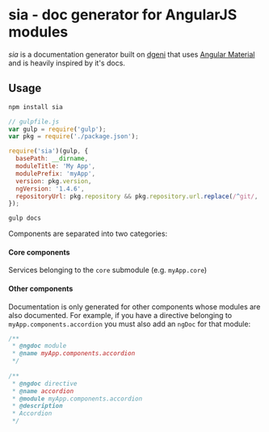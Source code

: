 # sia - doc generator for AngularJS modules

_sia_ is a documentation generator built on [dgeni] that uses [Angular Material] and is heavily inspired by it's docs.

## Usage

```sh
npm install sia
```

```js
// gulpfile.js
var gulp = require('gulp');
var pkg = require('./package.json');

require('sia')(gulp, {
  basePath: __dirname,
  moduleTitle: 'My App',
  modulePrefix: 'myApp',
  version: pkg.version,
  ngVersion: '1.4.6',
  repositoryUrl: pkg.repository && pkg.repository.url.replace(/^git/, 'https').replace(/(\.git)?\/?$/,'')
});
```

```sh
gulp docs
```

Components are separated into two categories:
 
#### Core components

Services belonging to the `core` submodule (e.g. `myApp.core`)

#### Other components

Documentation is only generated for other components whose modules are also documented.  For example, if you have a directive 
belonging to `myApp.components.accordion` you must also add an `ngDoc` for that module:

```js
/**
 * @ngdoc module
 * @name myApp.components.accordion
 */
 
/**
 * @ngdoc directive
 * @name accordion
 * @module myApp.components.accordion
 * @description
 * Accordion
 */
 ```

[dgeni]: https://github.com/angular/dgeni
[Angular Material]: https://material.angularjs.org/